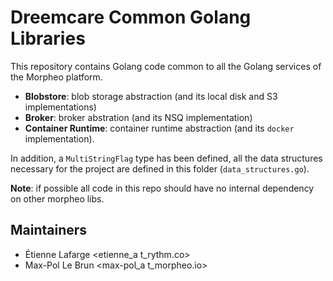 Dreemcare Common Golang Libraries
=================================

This repository contains Golang code common to all the Golang services of the
Morpheo platform.

 * **Blobstore**: blob storage abstraction (and its local disk and S3
   implementations)
 * **Broker**: broker abstration (and its NSQ implementation)
 * **Container Runtime**: container runtime abstraction (and its `docker`
   implementation).

In addition, a `MultiStringFlag` type has been defined, all the data
structures necessary for the project are defined in this folder
(`data_structures.go`).

**Note**: if possible all code in this repo should have no internal dependency
on other morpheo libs.

Maintainers
-----------
 * Étienne Lafarge <etienne_a t_rythm.co>
 * Max-Pol Le Brun <max-pol_a t_morpheo.io>
